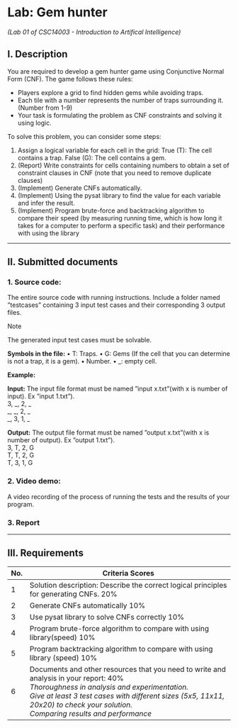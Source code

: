 # Lab: Gem hunter
_(Lab 01 of CSC14003 - Introduction to Artifical Intelligence)_

## I. Description

You are required to develop a gem hunter game using Conjunctive Normal Form (CNF). The game follows these rules:
  - Players explore a grid to find hidden gems while avoiding traps.
  - Each tile with a number represents the number of traps surrounding it. (Number from 1-9)
  - Your task is formulating the problem as CNF constraints and solving it using logic.

To solve this problem, you can consider some steps:
  1. Assign a logical variable for each cell in the grid: True (T): The cell contains a trap. False (G): The cell contains a gem.
  2. (Report) Write constraints for cells containing numbers to obtain a set of constraint clauses in CNF (note that you need to remove duplicate clauses)
  3. (Implement) Generate CNFs automatically.
  4. (Implement) Using the pysat library to find the value for each variable and infer the result.
  5. (Implement) Program brute-force and backtracking algorithm to compare their speed (by measuring running time, which is how long it takes for a computer to perform a specific task) and their performance with using the library

---

## II. Submitted documents

### 1. Source code:

The entire source code with running instructions. Include a folder named ”testcases” containing 3 input test cases and their corresponding 3 output files. 

> [!Note]
> The generated input test cases must be solvable.

**Symbols in the file:**
  • T: Traps.
  • G: Gems (If the cell that you can determine is not a trap, it is a gem).
  • Number.
  • _: empty cell.
  
**Example:**

**Input:** 
The input file format must be named ”input x.txt”(with x is number of input). Ex ”input 1.txt”). <br>
3, _, 2, _ <br>
_, _, 2, _ <br>
_, 3, 1, _ 

**Output:** 
The output file format must be named ”output x.txt”(with x is number of output). Ex ”output 1.txt”). <br>
3, T, 2, G <br>
T, T, 2, G <br>
T, 3, 1, G 

### 2. Video demo: 

A video recording of the process of running the tests and the results of your program.


### 3. Report

---

## III. Requirements

| No. | Criteria Scores                                                                                                                                                                                             |
|-----|-------------------------------------------------------------------------------------------------------------------------------------------------------------------------------------------------------------|
| 1   | Solution description: Describe the correct logical principles for generating CNFs. 20%                                                                                                                      |
| 2   | Generate CNFs automatically 10%                                                                                                                                                                             |
| 3   | Use pysat library to solve CNFs correctly 10%                                                                                                                                                               |
| 4   | Program brute-force algorithm to compare with using library(speed) 10%                                                                                                                                      |
| 5   | Program backtracking algorithm to compare with using library (speed) 10%                                                                                                                                    |
| 6   | Documents and other resources that you need to write and analysis in your report: 40% <br> _Thoroughness in analysis and experimentation._ <br> _Give at least 3 test cases with different sizes (5x5, 11x11, 20x20) to check your solution._ <br> _Comparing results and performance_
 
